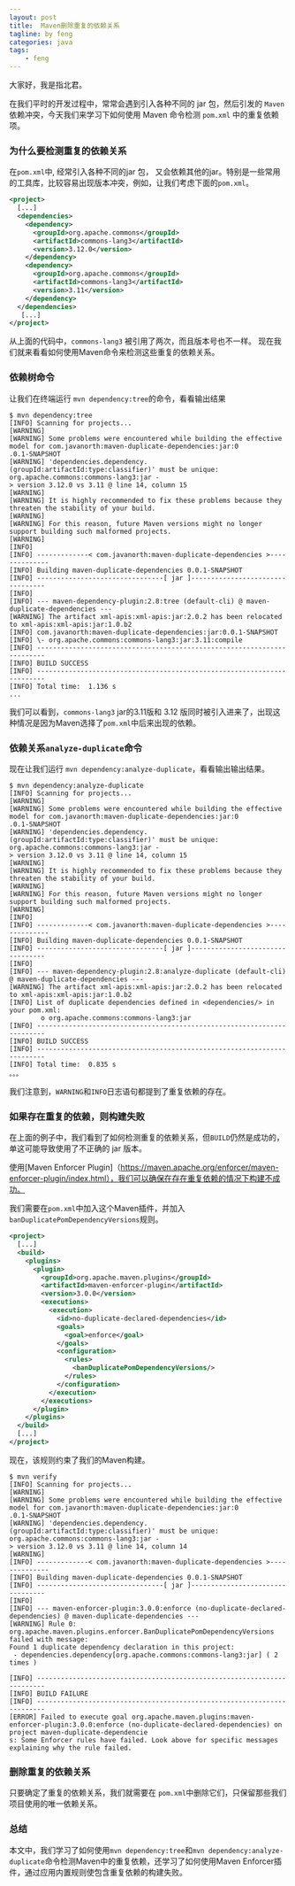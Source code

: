 ```yaml
---
layout: post
title:  Maven删除重复的依赖关系
tagline: by feng
categories: java
tags: 
    - feng
---
```


大家好，我是指北君。

在我们平时的开发过程中，常常会遇到引入各种不同的 jar 包，然后引发的 `Maven` 依赖冲突，今天我们来学习下如何使用 Maven 命令检测 `pom.xml` 中的重复依赖项。

### 为什么要检测重复的依赖关系

在`pom.xml`中, 经常引入各种不同的jar 包， 又会依赖其他的jar。特别是一些常用的工具库，比较容易出现版本冲突，例如，让我们考虑下面的`pom.xml`。

```xml
<project>
  [...]
  <dependencies>
    <dependency>
      <groupId>org.apache.commons</groupId>
      <artifactId>commons-lang3</artifactId>
      <version>3.12.0</version>
    </dependency>
    <dependency>
      <groupId>org.apache.commons</groupId>
      <artifactId>commons-lang3</artifactId>
      <version>3.11</version>
    </dependency>
  </dependencies>
   [...]
</project>
```

从上面的代码中，`commons-lang3` 被引用了两次，而且版本号也不一样。 现在我们就来看看如何使用Maven命令来检测这些重复的依赖关系。

### 依赖树命令

让我们在终端运行 `mvn dependency:tree`的命令，看看输出结果

```shell
$ mvn dependency:tree
[INFO] Scanning for projects...
[WARNING]
[WARNING] Some problems were encountered while building the effective model for com.javanorth:maven-duplicate-dependencies:jar:0
.0.1-SNAPSHOT
[WARNING] 'dependencies.dependency.(groupId:artifactId:type:classifier)' must be unique: org.apache.commons:commons-lang3:jar -
> version 3.12.0 vs 3.11 @ line 14, column 15
[WARNING]
[WARNING] It is highly recommended to fix these problems because they threaten the stability of your build.
[WARNING]
[WARNING] For this reason, future Maven versions might no longer support building such malformed projects.
[WARNING]
[INFO]
[INFO] -------------< com.javanorth:maven-duplicate-dependencies >--------------
[INFO] Building maven-duplicate-dependencies 0.0.1-SNAPSHOT
[INFO] --------------------------------[ jar ]---------------------------------
[INFO]
[INFO] --- maven-dependency-plugin:2.8:tree (default-cli) @ maven-duplicate-dependencies ---
[WARNING] The artifact xml-apis:xml-apis:jar:2.0.2 has been relocated to xml-apis:xml-apis:jar:1.0.b2
[INFO] com.javanorth:maven-duplicate-dependencies:jar:0.0.1-SNAPSHOT
[INFO] \- org.apache.commons:commons-lang3:jar:3.11:compile
[INFO] ------------------------------------------------------------------------
[INFO] BUILD SUCCESS
[INFO] ------------------------------------------------------------------------
[INFO] Total time:  1.136 s
...
```

我们可以看到，`commons-lang3` jar的3.11版和 3.12 版同时被引入进来了，出现这种情况是因为Maven选择了`pom.xml`中后来出现的依赖。

### 依赖关系`analyze-duplicate`命令

现在让我们运行 `mvn dependency:analyze-duplicate`，看看输出输出结果。

```shell
$ mvn dependency:analyze-duplicate
[INFO] Scanning for projects...
[WARNING]
[WARNING] Some problems were encountered while building the effective model for com.javanorth:maven-duplicate-dependencies:jar:0
.0.1-SNAPSHOT
[WARNING] 'dependencies.dependency.(groupId:artifactId:type:classifier)' must be unique: org.apache.commons:commons-lang3:jar -
> version 3.12.0 vs 3.11 @ line 14, column 15
[WARNING]
[WARNING] It is highly recommended to fix these problems because they threaten the stability of your build.
[WARNING]
[WARNING] For this reason, future Maven versions might no longer support building such malformed projects.
[WARNING]
[INFO]
[INFO] -------------< com.javanorth:maven-duplicate-dependencies >--------------
[INFO] Building maven-duplicate-dependencies 0.0.1-SNAPSHOT
[INFO] --------------------------------[ jar ]---------------------------------
[INFO]
[INFO] --- maven-dependency-plugin:2.8:analyze-duplicate (default-cli) @ maven-duplicate-dependencies ---
[WARNING] The artifact xml-apis:xml-apis:jar:2.0.2 has been relocated to xml-apis:xml-apis:jar:1.0.b2
[INFO] List of duplicate dependencies defined in <dependencies/> in your pom.xml:
        o org.apache.commons:commons-lang3:jar
[INFO] ------------------------------------------------------------------------
[INFO] BUILD SUCCESS
[INFO] ------------------------------------------------------------------------
[INFO] Total time:  0.835 s
。。。
```

我们注意到，`WARNING`和`INFO`日志语句都提到了重复依赖的存在。

### 如果存在重复的依赖，则构建失败

在上面的例子中，我们看到了如何检测重复的依赖关系，但`BUILD`仍然是成功的，单这可能导致使用了不正确的 jar 版本。

使用[Maven Enforcer Plugin]（https://maven.apache.org/enforcer/maven-enforcer-plugin/index.html），我们可以确保在存在重复依赖的情况下构建不成功。

我们需要在`pom.xml`中加入这个Maven插件，并加入`banDuplicatePomDependencyVersions`规则。

```xml
<project>
  [...]
  <build>
    <plugins>
      <plugin>
        <groupId>org.apache.maven.plugins</groupId>
        <artifactId>maven-enforcer-plugin</artifactId>
        <version>3.0.0</version>
        <executions>
          <execution>
            <id>no-duplicate-declared-dependencies</id>
            <goals>
              <goal>enforce</goal>
            </goals>
            <configuration>
              <rules>
                <banDuplicatePomDependencyVersions/>
              </rules>
            </configuration>
          </execution>
        </executions>
      </plugin>
    </plugins>
  </build>
  [...]
</project>
```

现在，该规则约束了我们的Maven构建。

```shell
$ mvn verify
[INFO] Scanning for projects...
[WARNING]
[WARNING] Some problems were encountered while building the effective model for com.javanorth:maven-duplicate-dependencies:jar:0
.0.1-SNAPSHOT
[WARNING] 'dependencies.dependency.(groupId:artifactId:type:classifier)' must be unique: org.apache.commons:commons-lang3:jar -
> version 3.12.0 vs 3.11 @ line 14, column 14
[WARNING]
[INFO] -------------< com.javanorth:maven-duplicate-dependencies >--------------
[INFO] Building maven-duplicate-dependencies 0.0.1-SNAPSHOT
[INFO] --------------------------------[ jar ]---------------------------------
[INFO]
[INFO] --- maven-enforcer-plugin:3.0.0:enforce (no-duplicate-declared-dependencies) @ maven-duplicate-dependencies ---
[WARNING] Rule 0: org.apache.maven.plugins.enforcer.BanDuplicatePomDependencyVersions failed with message:
Found 1 duplicate dependency declaration in this project:
 - dependencies.dependency[org.apache.commons:commons-lang3:jar] ( 2 times )

[INFO] ------------------------------------------------------------------------
[INFO] BUILD FAILURE
[INFO] ------------------------------------------------------------------------
[ERROR] Failed to execute goal org.apache.maven.plugins:maven-enforcer-plugin:3.0.0:enforce (no-duplicate-declared-dependencies) on project maven-duplicate-dependencie
s: Some Enforcer rules have failed. Look above for specific messages explaining why the rule failed.
```

### 删除重复的依赖关系

只要确定了重复的依赖关系，我们就需要在 `pom.xml`中删除它们，只保留那些我们项目使用的唯一依赖关系。

### 总结

本文中，我们学习了如何使用`mvn dependency:tree`和`mvn dependency:analyze-duplicate`命令检测Maven中的重复依赖，还学习了如何使用Maven Enforcer插件，通过应用内置规则使包含重复依赖的构建失败。

